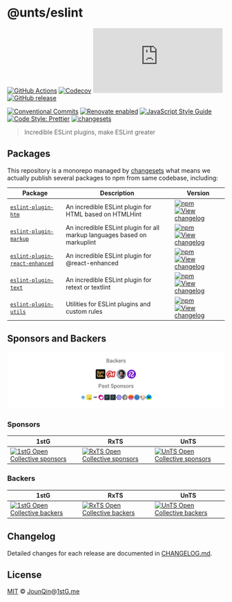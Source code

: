 # @unts/eslint

[![GitHub Actions](https://github.com/un-ts/eslint/workflows/CI/badge.svg)](https://github.com/un-ts/eslint/actions/workflows/ci.yml)
[![Codecov](https://img.shields.io/codecov/c/gh/un-ts/eslint)](https://codecov.io/gh/un-ts/eslint)
[![type-coverage](https://img.shields.io/badge/dynamic/json.svg?label=type-coverage&prefix=%E2%89%A5&suffix=%&query=$.typeCoverage.atLeast&uri=https%3A%2F%2Fraw.githubusercontent.com%2Fun-ts%2Feslint%2Fmain%2Fpackage.json)](https://github.com/plantain-00/type-coverage)
[![GitHub release](https://img.shields.io/github/release/un-ts/eslint)](https://github.com/un-ts/eslint/releases)

[![Conventional Commits](https://img.shields.io/badge/conventional%20commits-1.0.0-yellow.svg)](https://conventionalcommits.org)
[![Renovate enabled](https://img.shields.io/badge/renovate-enabled-brightgreen.svg)](https://renovatebot.com)
[![JavaScript Style Guide](https://img.shields.io/badge/code_style-standard-brightgreen.svg)](https://standardjs.com)
[![Code Style: Prettier](https://img.shields.io/badge/code_style-prettier-ff69b4.svg)](https://github.com/prettier/prettier)
[![changesets](https://img.shields.io/badge/maintained%20with-changesets-176de3.svg)](https://github.com/changesets/changesets)

> Incredible ESLint plugins, make ESLint greater

## Packages

This repository is a monorepo managed by [changesets][] what means we actually publish several packages to npm from same codebase, including:

| Package                                                    | Description                                                              | Version                                                                                                                                                                                                                                                                  |
| ---------------------------------------------------------- | ------------------------------------------------------------------------ | ------------------------------------------------------------------------------------------------------------------------------------------------------------------------------------------------------------------------------------------------------------------------ |
| [`eslint-plugin-htm`](/packages/htm)                       | An incredible ESLint plugin for HTML based on HTMLHint                   | [![npm](https://img.shields.io/npm/v/eslint-plugin-htm.svg)](https://www.npmjs.com/package/eslint-plugin-htm) [![View changelog](https://img.shields.io/badge/changelog-explore-brightgreen)](https://changelogs.xyz/eslint-plugin-htm)                                  |
| [`eslint-plugin-markup`](/packages/markup)                 | An incredible ESLint plugin for all markup languages based on markuplint | [![npm](https://img.shields.io/npm/v/eslint-plugin-markup.svg)](https://www.npmjs.com/package/eslint-plugin-markup) [![View changelog](https://img.shields.io/badge/changelog-explore-brightgreen)](https://changelogs.xyz/eslint-plugin-markup)                         |
| [`eslint-plugin-react-enhanced`](/packages/react-enhanced) | An incredible ESLint plugin for @react-enhanced                          | [![npm](https://img.shields.io/npm/v/eslint-plugin-react-enhanced.svg)](https://www.npmjs.com/package/eslint-plugin-react-enhanced) [![View changelog](https://img.shields.io/badge/changelog-explore-brightgreen)](https://changelogs.xyz/eslint-plugin-react-enhanced) |
| [`eslint-plugin-text`](/packages/text)                     | An incredible ESLint plugin for retext or textlint                       | [![npm](https://img.shields.io/npm/v/eslint-plugin-text.svg)](https://www.npmjs.com/package/eslint-plugin-text) [![View changelog](https://img.shields.io/badge/changelog-explore-brightgreen)](https://changelogs.xyz/eslint-plugin-text)                               |
| [`eslint-plugin-utils`](/packages/utils)                   | Utilities for ESLint plugins and custom rules                            | [![npm](https://img.shields.io/npm/v/eslint-plugin-utils.svg)](https://www.npmjs.com/package/eslint-plugin-utils) [![View changelog](https://img.shields.io/badge/changelog-explore-brightgreen)](https://changelogs.xyz/eslint-plugin-utils)                            |

## Sponsors and Backers

[![Sponsors and Backers](https://raw.githubusercontent.com/1stG/static/master/sponsors.svg)](https://github.com/sponsors/JounQin)

### Sponsors

| 1stG                                                                                                                   | RxTS                                                                                                                   | UnTS                                                                                                                   |
| ---------------------------------------------------------------------------------------------------------------------- | ---------------------------------------------------------------------------------------------------------------------- | ---------------------------------------------------------------------------------------------------------------------- |
| [![1stG Open Collective sponsors](https://opencollective.com/1stG/organizations.svg)](https://opencollective.com/1stG) | [![RxTS Open Collective sponsors](https://opencollective.com/rxts/organizations.svg)](https://opencollective.com/rxts) | [![UnTS Open Collective sponsors](https://opencollective.com/unts/organizations.svg)](https://opencollective.com/unts) |

### Backers

| 1stG                                                                                                                | RxTS                                                                                                                | UnTS                                                                                                                |
| ------------------------------------------------------------------------------------------------------------------- | ------------------------------------------------------------------------------------------------------------------- | ------------------------------------------------------------------------------------------------------------------- |
| [![1stG Open Collective backers](https://opencollective.com/1stG/individuals.svg)](https://opencollective.com/1stG) | [![RxTS Open Collective backers](https://opencollective.com/rxts/individuals.svg)](https://opencollective.com/rxts) | [![UnTS Open Collective backers](https://opencollective.com/unts/individuals.svg)](https://opencollective.com/unts) |

## Changelog

Detailed changes for each release are documented in [CHANGELOG.md](./CHANGELOG.md).

## License

[MIT][] © [JounQin][]@[1stG.me][]

[1stg.me]: https://www.1stg.me
[changesets]: https://GitHub.com/atlassian/changesets
[jounqin]: https://GitHub.com/JounQin
[mit]: http://opensource.org/licenses/MIT
